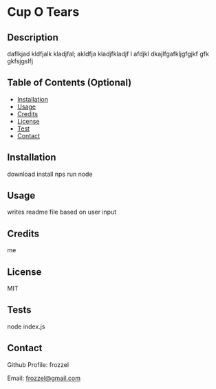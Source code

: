 
  # Cup O Tears
  
  ## Description
  daflkjad kldfjalk kladjfal; akldfja kladjfkladjf l afdjkl dkajlfgafkljgfgjkf gfk gkfsjgslfj
  
  
  ## Table of Contents (Optional)
  
  - [Installation](#installation)
  - [Usage](#usage)
  - [Credits](#credits)
  - [License](#license)
  - [Test](#tests)
  - [Contact](#contact)
  
  ## Installation
  download install nps run node
  
  ## Usage
  writes readme file based on user input
  
  ## Credits
  me
  
  ## License
  MIT
 
  ## Tests
  node index.js
  
  ## Contact 
  Github Profile: frozzel
  
  Email: frozzel@gmail.com
